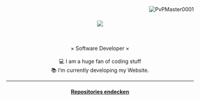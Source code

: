 <img align="right" src="https://komarev.com/ghpvc/?username=PvPMaster001" alt="PvPMaster0001" />

<h1 align="center">
  <a href="https://git.io/typing-svg">
    <img src=https://readme-typing-svg.herokuapp.com/?lines=Hey+There+%F0%9F%91%8B;I'm+PVPMaster0001;I'm+Developer.&center=true&size=25">
  </a>
</h1>                                                                         
<br>                                                                              
<p align="center">
  × Software Developer ×
  <br>
   <br>
  💻 I am a huge fan of coding stuff
  <br>
  📚 I’m currently developing my Website.
  <br>
</p>                          


<hr>

<h4 align="center">
  <a href="https://github.com/PVPMaster0001?tab=repositories" title="Repositories endecken">Repositories endecken</a>
</h4>
